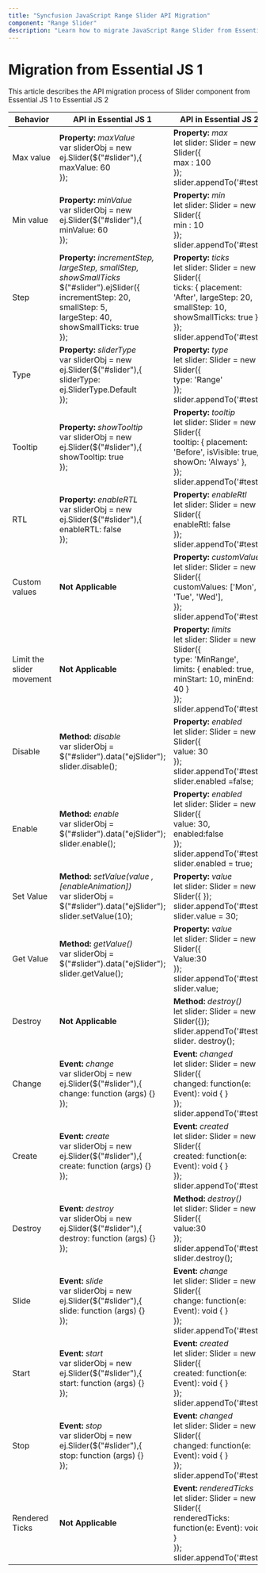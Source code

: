 ```yaml
---
title: "Syncfusion JavaScript Range Slider API Migration"
component: "Range Slider"
description: "Learn how to migrate JavaScript Range Slider from Essential JS 1 to Essential JS 2 using API, methods and events."
---
```


# Migration from Essential JS 1

This article describes the API migration process of Slider component from Essential JS 1 to Essential JS 2

| Behavior | API in Essential JS 1 | API in Essential JS 2 |
| --- | --- | --- |
| Max value | **Property:**  *maxValue* <br />  var sliderObj = new ej.Slider($("#slider"),{ <br /> maxValue: 60 <br /> }); | **Property:** *max* <br /> let slider: Slider = new Slider({ <br /> max : 100 <br /> }); <br /> slider.appendTo('#test'); |
| Min value | **Property:**  *minValue* <br /> var sliderObj = new ej.Slider($("#slider"),{<br /> minValue: 60 <br /> }); | **Property:** *min* <br /> let slider: Slider = new Slider({ <br /> min : 10 <br /> }); <br /> slider.appendTo('#test'); |
| Step | **Property:** *incrementStep, largeStep, smallStep, showSmallTicks* <br /> $("#slider").ejSlider({<br /> incrementStep: 20, <br />smallStep: 5, <br />largeStep: 40, <br />showSmallTicks: true <br /> });| **Property:** *ticks* <br /> let slider: Slider = new Slider({<br /> ticks: { placement: 'After', largeStep: 20, smallStep: 10, showSmallTicks: true }, <br /> }); <br />slider.appendTo('#test'); |
| Type | **Property:** *sliderType* <br /> var sliderObj = new ej.Slider($("#slider"),{<br />sliderType: ej.SliderType.Default <br /> }); | **Property:** *type* <br /> let slider: Slider = new Slider({ <br />type: 'Range' <br /> }); <br /> slider.appendTo('#test'); |
| Tooltip | **Property:** *showTooltip* <br /> var sliderObj = new ej.Slider($("#slider"),{<br /> showTooltip: true <br /> }); | **Property:** *tooltip* <br /> let slider: Slider = new Slider({ <br /> tooltip: { placement: 'Before', isVisible: true, showOn: 'Always' },<br /> }); <br /> slider.appendTo('#test'); |
| RTL | **Property:** *enableRTL* <br /> var sliderObj = new ej.Slider($("#slider"),{<br /> enableRTL: false <br /> }); | **Property:** *enableRtl* <br /> let slider: Slider = new Slider({<br /> enableRtl: false <br /> }); <br /> slider.appendTo('#test'); |
| Custom values | **Not Applicable** | **Property:** *customValues* <br /> let slider: Slider = new Slider({<br /> customValues: ['Mon', 'Tue', 'Wed'], <br />}); <br /> slider.appendTo('#test'); |
| Limit the slider movement | **Not Applicable** | **Property:** *limits* <br /> let slider: Slider = new Slider({ <br /> type: 'MinRange', <br /> limits: { enabled: true, minStart: 10, minEnd: 40 } <br />}); <br /> slider.appendTo('#test'); |
| Disable | **Method:** *disable* <br /> var sliderObj = $("#slider").data("ejSlider"); <br /> slider.disable(); | **Property:** *enabled* <br />let slider: Slider = new Slider({<br />value: 30<br />});<br />slider.appendTo('#test');<br />slider.enabled =false;<br /> |
| Enable | **Method:** *enable* <br /> var sliderObj = $("#slider").data("ejSlider"); <br /> slider.enable(); | **Property:** *enabled* <br />let slider: Slider = new Slider({<br />value: 30,<br />enabled:false<br />});<br />slider.appendTo('#test');<br />slider.enabled = true;<br /> |
| Set Value | **Method:** *setValue(value ,[enableAnimation])* <br /> var sliderObj = $("#slider").data("ejSlider");  <br /> slider.setValue(10); | **Property:** *value* <br /> let slider: Slider = new Slider({ }); <br />slider.appendTo('#test');<br />slider.value = 30;<br /> |
| Get Value | **Method:** *getValue()* <br /> var sliderObj = $("#slider").data("ejSlider");  <br /> slider.getValue(); | **Property:** *value* <br />let slider: Slider = new Slider({<br />Value:30<br />});<br />slider.appendTo('#test');<br />slider.value;<br /> |
| Destroy | **Not Applicable** | **Method:** *destroy()* <br /> let slider: Slider = new Slider({}); <br /> slider.appendTo('#test'); <br /> slider. destroy(); |
| Change | **Event:** *change* <br /> var sliderObj = new ej.Slider($("#slider"),{ <br />change: function (args) {} <br /> }); | **Event:** *changed* <br /> let slider: Slider = new Slider({<br /> changed: function(e: Event): void { } <br /> });  <br /> slider.appendTo('#test'); |
| Create | **Event:** *create* <br /> var sliderObj = new ej.Slider($("#slider"),{ <br /> create: function (args) {} <br /> }); | **Event:** *created* <br /> let slider: Slider = new Slider({<br /> created: function(e: Event): void { } <br /> });  <br /> slider.appendTo('#test'); |
| Destroy | **Event:** *destroy* <br /> var sliderObj = new ej.Slider($("#slider"),{ <br /> destroy: function (args) {} <br /> }); | **Method:** *destroy()* <br /> let slider: Slider = new Slider({<br />value:30<br />});<br />slider.appendTo('#test);<br />slider.destroy();<br /> |
| Slide | **Event:** *slide* <br /> var sliderObj = new ej.Slider($("#slider"),{<br /> slide: function (args) {} <br /> }); | **Event:** *change* <br /> let slider: Slider = new Slider({<br />change: function(e: Event): void { }<br />});<br />slider.appendTo('#test); |
| Start | **Event:** *start* <br /> var sliderObj = new ej.Slider($("#slider"),{ <br /> start: function (args) {} <br /> }); | **Event:** *created* <br /> let slider: Slider = new Slider({<br /> created: function(e: Event): void { }<br />});<br />slider.appendTo('#test); |
| Stop | **Event:** *stop* <br /> var sliderObj = new ej.Slider($("#slider"),{ <br /> stop: function (args) {} <br /> }); | **Event:** *changed* <br /> let slider: Slider = new Slider({<br />changed: function(e: Event): void { }<br />});<br />slider.appendTo('#test);<br />|
| Rendered Ticks | **Not Applicable** | **Event:** *renderedTicks* <br /> let slider: Slider = new Slider({ <br /> renderedTicks: function(e: Event): void { }  <br /> }); <br /> slider.appendTo('#test); |